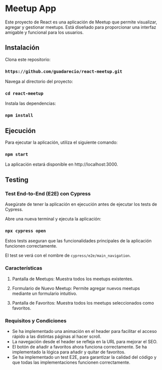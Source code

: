 # Meetup App

Este proyecto de React es una aplicación de Meetup que permite visualizar, agregar y gestionar meetups. Está diseñado para proporcionar una interfaz amigable y funcional para los usuarios.

## Instalación

Clona este repositorio:

### `https://github.com/guadarecio/react-meetup.git`

Navega al directorio del proyecto:

### `cd react-meetup`

Instala las dependencias:

### `npm install`

## Ejecución

Para ejecutar la aplicación, utiliza el siguiente comando:

### `npm start`

La aplicación estará disponible en http://localhost:3000.

## Testing

### Test End-to-End (E2E) con Cypress

Asegúrate de tener la aplicación en ejecución antes de ejecutar los tests de Cypress.

Abre una nueva terminal y ejecuta la aplicación:

### `npx cypress open`

Estos tests aseguran que las funcionalidades principales de la aplicación funcionen correctamente.

El test se verá con el nombre de `cypress/e2e/main_navigation`.

### Características

1. Pantalla de Meetups: Muestra todos los meetups existentes.

2. Formulario de Nuevo Meetup: Permite agregar nuevos meetups mediante un formulario intuitivo.

3. Pantalla de Favoritos: Muestra todos los meetups seleccionados como favoritos.

### Requisitos y Condiciones

- Se ha implementado una animación en el header para facilitar el acceso rápido a las distintas páginas al hacer scroll.
- La navegación desde el header se refleja en la URL para mejorar el SEO.
- El botón de añadir a favoritos ahora funciona correctamente. Se ha implementado la lógica para añadir y quitar de favoritos.
- Se ha implementado un test E2E, para garantizar la calidad del código y que todas las implementaciones funcionen correctamente.
